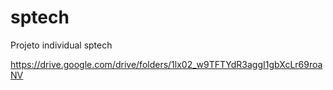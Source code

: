 # sptech
Projeto individual sptech

https://drive.google.com/drive/folders/1lx02_w9TFTYdR3aggI1gbXcLr69roaNV